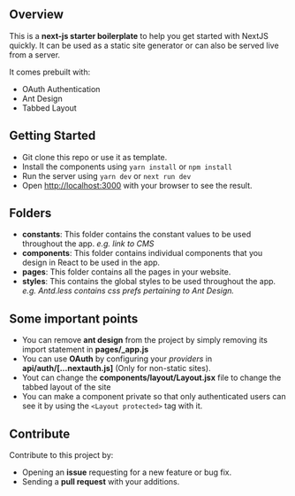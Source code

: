 ## Overview
This is a **next-js starter boilerplate** to help you get started with NextJS quickly. It can be used as a static site generator or can also be served live from a server.

It comes prebuilt with:
- OAuth Authentication
- Ant Design
- Tabbed Layout

## Getting Started
- Git clone this repo or use it as template.
- Install the components using `yarn install` or `npm install`
- Run the server using `yarn dev` or `next run dev`
- Open [http://localhost:3000](http://localhost:3000) with your browser to see the result.

## Folders
- **constants**: This folder contains the constant values to be used throughout the app. _e.g. link to CMS_
- **components**: This folder contains individual components that you design in React to be used in the app.
- **pages**: This folder contains all the pages in your website.
- **styles**: This contains the global styles to be used throughout the app. _e.g. Antd.less contains css prefs pertaining to Ant Design._

## Some important points
- You can remove **ant design** from the project by simply removing its import statement in **pages/_app.js**
- You can use **OAuth** by configuring your _providers_ in **api/auth/[...nextauth.js]** (Only for non-static sites).
- Yout can change the **components/layout/Layout.jsx** file to change the tabbed layout of the site
- You can make a component private so that only authenticated users can see it by using the `<Layout protected>` tag with it.

## Contribute
Contribute to this project by:
- Opening an **issue** requesting for a new feature or bug fix.
- Sending a **pull request** with your additions.
